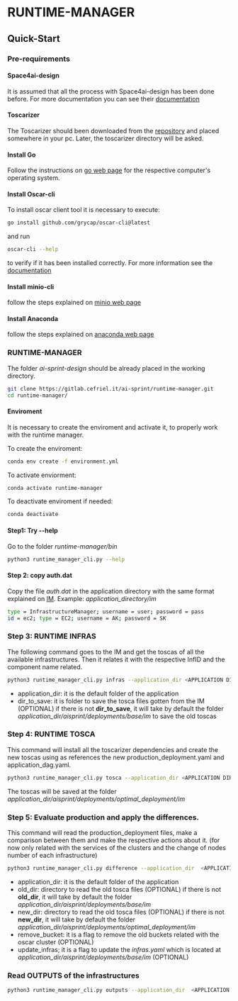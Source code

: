 # RUNTIME-MANAGER

## Quick-Start


### Pre-requirements

#### Space4ai-design

It is assumed that all the process with Space4ai-design has been done before. For more documentation you can see their [documentation](https://gitlab.polimi.it/ai-sprint/space4ai-d) 

#### Toscarizer
The Toscarizer should been downloaded from the [repository](https://gitlab.polimi.it/ai-sprint/toscarizer) and placed somewhere in your pc. Later, the toscarizer directory will be asked.

#### Install Go
Follow the instructions on [go web page](https://go.dev/doc/install) for the respective computer's operating system.

#### Install Oscar-cli
To install oscar client tool it is necessary to execute:
```sh
go install github.com/grycap/oscar-cli@latest
```
and run 
```sh
oscar-cli --help
```
to verify if it has been installed correctly. For more information see the [documentation](https://docs.oscar.grycap.net/oscar-cli/) 

#### Install minio-cli

follow the steps explained on [minio web page](https://min.io/docs/minio/linux/reference/minio-mc.html#) 

#### Install Anaconda

follow the steps explained on [anaconda web page](https://docs.anaconda.com/anaconda/install/linux/) 


### RUNTIME-MANAGER

The folder *ai-sprint-design* should be already placed in the working directory.

```sh
git clone https://gitlab.cefriel.it/ai-sprint/runtime-manager.git
cd runtime-manager/
```

#### Enviroment
It is necessary to create the enviroment and activate it, to properly work with the runtime manager.

To create the enviroment:
```sh
conda env create -f environment.yml
```
To activate enviorment:
```sh
conda activate runtime-manager
```
To deactivate enviroment if needed:
```sh
conda deactivate
```

#### Step1: Try --help
Go to the folder *runtime-manager/bin*

```sh
python3 runtime_manager_cli.py --help
```
#### Step 2: copy auth.dat 
Copy the file *auth.dat* in the application directory with the same format explained on [IM](https://imdocs.readthedocs.io/en/latest/gstarted.html?highlight=auth#authentication-file). Example: *application_directory/im*

```sh
type = InfrastructureManager; username = user; password = pass
id = ec2; type = EC2; username = AK; password = SK
```
### Step 3: RUNTIME INFRAS

The following command goes to the IM and get the toscas of all the available infrastructures. Then it relates it with the respective InfID and the component name related.

```sh
python3 runtime_manager_cli.py infras --application_dir <APPLICATION DIR> --dir_to_save <DIR TO SAVE THE TOSCA FILES>
```
- application_dir: it is the default folder of the application
- dir_to_save: it is folder to save the tosca files gotten from the IM (OPTIONAL)
if there is not **dir_to_save**, it will take by default the folder *application_dir/aisprint/deployments/base/im* to save the old toscas

### Step 4: RUNTIME TOSCA

This command will install all the toscarizer dependencies and create the new toscas using as references the new production_deployment.yaml and application_dag.yaml.

```sh
python3 runtime_manager_cli.py tosca --application_dir <APPLICATION DIR> --tosca_dir <TOSCARIZER DIRECTORY>
```
The toscas will be saved at the folder *application_dir/aisprint/deployments/optimal_deployment/im*

### Step 5: Evaluate production and apply the differences.

This command will read the production_deployment files, make a comparison between them and make the respective actions about it. (for now only related with the services of the clusters and the change of nodes number of each infrastructure)

```sh
python3 runtime_manager_cli.py difference --application_dir  <APPLICATION DIR>  --old_dir <OPTIONAL DIR TO READ THE OLD TOSCA FILES>  --new_dir <OPTIONAL DIR TO READ THE OLD TOSCA FILES> --remove_bucket --update_infras
```
- application_dir: it is the default folder of the application
- old_dir: directory to read the old tosca files (OPTIONAL)
if there is not **old_dir**, it will take by default the folder *application_dir/aisprint/deployments/base/im*
- new_dir: directory to read the old tosca files (OPTIONAL)
if there is not **new_dir**, it will take by default the folder *application_dir/aisprint/deployments/optimal_deployment/im*
- remove_bucket: it is a flag to remove the old buckets related with the oscar cluster (OPTIONAL)
- update_infras; it is a flag to update the *infras.yaml* which is located at *application_dir/aisprint/deployments/base/im* (OPTIONAL)


### Read OUTPUTS of the infrastructures

```sh
python3 runtime_manager_cli.py outputs --application_dir  <APPLICATION DIR> --dir_to_save <DIR TO SAVE THE OUTPUT FILES>
```